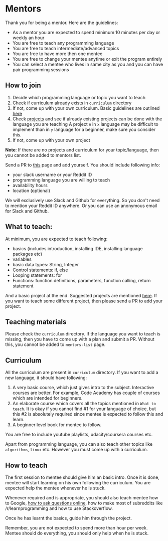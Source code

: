 # Mentors

Thank you for being a mentor. Here are the guidelines:

- As a mentor you are expected to spend minimum 10 minutes per day or weekly an hour 
- You are free to teach any programming language
- You are free to teach intermediate/advanced topics
- You are free to have more then one mentee
- You are free to change your mentee anytime or exit the program entirely
- You can select a mentee who lives in same city as you and you can have pair programming sessions

## How to join

1. Decide which programming language or topic you want to teach 
2. Check if curriculum already exists in `curriculum` directory
3. If not, come up with your own curriculum. Basic guidelines are outlined [here](curriculum/readme.md)
4. Check [projects](projects.md) and see if already existing projects can be done with the language you are teaching A project `A` in `x` language may be difficult to implement than in `y` language for a beginner, make sure you consider this.
5. If not, come up with your own project

**Note**: If there are no projects and curriculum for your topic/language, then you cannot be added to mentors list.

Send a PR to [this](mentors-list.md) page and add yourself. You should include following info:

- your slack username or your Reddit ID
- programming language you are willing to teach
- availability hours
- location (optional)

We will exclusively use Slack and Github for everything. So you don't need to mention your Reddit ID anywhere. Or you can use an anonymous email for Slack and Github.

## What to teach:

At minimum, you are expected to teach following:

- basics (includes introduction, installing IDE, installing language packages etc)
- variables
- basic data types: String, Integer
- Control statements: if, else
- Looping statements: for
- Functions: function definitions, parameters, function calling, return statement

And a basic project at the end. Suggested projects are mentioned [here](projects.md). If you want to teach some different project, then please send a PR to add your project.

## Teaching materials

Please check the `curriculum` directory. If the language you want to teach is missing, then you have to come up with a plan and submit a PR. Without this, you cannot be added to `mentors-list` page.

## Curriculum

All the curriculum are present in `curriculum` directory. If you want to add a new language, it should have following:

1. A very basic course, which just gives intro to the subject. Interactive courses are better. For example, Code Academy has couple of courses which are intended for beginners.
2. An elaborate course which covers all the topics mentioned in `What to teach`. It is okay if you cannot find #1 for your language of choice, but this #2 is absolutely required since mentee is expected to follow this and learn.
3. A beginner level book for mentee to follow.

You are free to include youtube playlists, udacity/coursera courses etc. 

Apart from programming language, you can also teach other topics like `algorithms`, `linux` etc. However you must come up with a curriculum.

## How to teach

The first session to mentee should give him an basic intro. Once it is done, mentee will start learning on his own following the curriculum. You are expected help the mentee whenever he is stuck. 

Whenever required and is appropriate, you should also teach mentee how to Google, [how to ask questions online](http://catb.org/~esr/faqs/smart-questions.html), how to make most of subreddits like /r/learnprogramming and how to use Stackoverflow.

Once he has learnt the basics, guide him through the project. 

Remember, you are not expected to spend more than hour per week. Mentee should do everything, you should only help when he is stuck.
